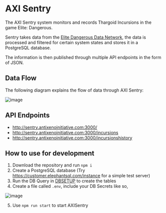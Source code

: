 # AXI Sentry
The AXI Sentry system monitors and records Thargoid Incursions in the game Elite: Dangerous.

Sentry takes data from the [Elite Dangerous Data Network](https://github.com/EDCD/EDDN), the data is processed and filtered for certain system states and stores it in a PostgreSQL database.

The information is then published through multiple API endpoints in the form of JSON.

## Data Flow

The following diagram explains the flow of data through AXI Sentry:

![image](https://user-images.githubusercontent.com/85346345/125729589-67d6b3a4-118a-436b-a12a-b0badc0388fd.png)

## API Endpoints

- http://sentry.antixenoinitiative.com:3000/
- http://sentry.antixenoinitiative.com:3000/incursions
- http://sentry.antixenoinitiative.com:3000/incursionshistory

## How to use for development

1. Download the repository and run `npm i`
2. Create a PostgreSQL database (Try https://customer.elephantsql.com/instance for a simple test server)
3. Run the DB Query in [DBSETUP](/DBSETUP.md) to create the tables
4. Create a file called `.env`, include your DB Secrets like so,

![image](https://user-images.githubusercontent.com/85346345/125184809-26c53f00-e264-11eb-9ee3-62c678161ad7.png)

5. Use `npm run start` to start AXISentry
